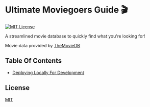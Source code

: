 # Ultimate Moviegoers Guide 🎬

[![MIT License](https://img.shields.io/github/license/alan2207/bulletproof-react)](https://github.com/alan2207/bulletproof-react/blob/master/LICENCE)

A streamlined movie database to quickly find what you're looking for!

Movie data provided by [TheMovieDB](https://www.themoviedb.org/)

## Table Of Contents

- [Deploying Locally For Development](docs/local-development.md)

## License

[MIT](https://choosealicense.com/licenses/mit/)
